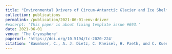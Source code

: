 ```yaml
---
title: "Environmental Drivers of Circum-Antarctic Glacier and Ice Shelf Front Retreat over the Last Two Decades. "
collection: publications
permalink: /publication/2021-06-01-env-driver
#excerpt: 'This paper is about fixing template issue #693.'
date: 2021-06-01
venue: 'The Cryosphere'
paperurl: 'https://doi.org/10.5194/tc-2020-224'
citation: 'Baumhoer, C., A. J. Dietz, C. Kneisel, H. Paeth, und C. Kuenzer (2021): Environmental Drivers of Circum-Antarctic Glacier and Ice Shelf Front Retreat over the Last Two Decades. The Cryosphere. https://doi.org/10.5194/tc-2020-224.'
---
```


